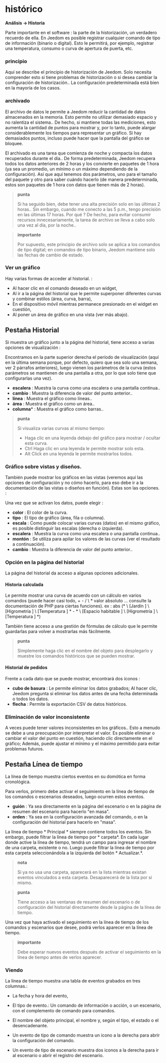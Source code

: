 # histórico
**Análisis → Historia**

Parte importante en el software : la parte de la historización, un verdadero recuerdo de ella. En Jeedom es posible registrar cualquier comando de tipo de información (binario o digital). Esto le permitirá, por ejemplo, registrar una temperatura, consumo o curva de apertura de puerta, etc.

### principio

Aquí se describe el principio de historización de Jeedom. Solo necesita comprender esto si tiene problemas de historización o si desea cambiar la configuración de historización.. La configuración predeterminada está bien en la mayoría de los casos.

### archivado

El archivo de datos le permite a Jeedom reducir la cantidad de datos almacenados en la memoria. Esto permite no utilizar demasiado espacio y no ralentiza el sistema.. De hecho, si mantiene todas las mediciones, esto aumenta la cantidad de puntos para mostrar y, por lo tanto, puede alargar considerablemente los tiempos para representar un gráfico. Si hay demasiados puntos, incluso puede hacer que la pantalla del gráfico se bloquee.

El archivado es una tarea que comienza de noche y compacta los datos recuperados durante el día.. De forma predeterminada, Jeedom recupera todos los datos anteriores de 2 horas y los convierte en paquetes de 1 hora (ya sea un promedio, un mínimo o un máximo dependiendo de la configuración). Así que aquí tenemos dos parámetros, uno para el tamaño del paquete y otro para saber cuándo hacerlo (de manera predeterminada, estos son paquetes de 1 hora con datos que tienen más de 2 horas).

> **punta**
>
> Si ha seguido bien, debe tener una alta precisión solo en las últimas 2 horas.. Sin embargo, cuando me conecto a las 5 p.m., tengo precisión en las últimas 17 horas. Por qué ? De hecho, para evitar consumir recursos innecesariamente, la tarea de archivo se lleva a cabo solo una vez al día, por la noche..

> **importante**
>
> Por supuesto, este principio de archivo solo se aplica a los comandos de tipo digital; en comandos de tipo binario, Jeedom mantiene solo las fechas de cambio de estado.

### Ver un gráfico

Hay varias formas de acceder al historial. :

- Al hacer clic en el comando deseado en un widget,
- Al ir a la página del historial que le permite superponer diferentes curvas y combinar estilos (área, curva, barra),
- En el dispositivo móvil mientras permanece presionado en el widget en cuestión,
- Al poner un área de gráfico en una vista (ver más abajo).

## Pestaña Historial

Si muestra un gráfico junto a la página del historial, tiene acceso a varias opciones de visualización :

Encontramos en la parte superior derecha el período de visualización (aquí en la última semana porque, por defecto, quiero que sea solo una semana, ver 2 párrafos anteriores), luego vienen los parámetros de la curva (estos parámetros se mantienen de una pantalla a otra, por lo que solo tiene que configurarlas una vez).

- **escalera** : Muestra la curva como una escalera o una pantalla continua..
- **cambio** : Muestra la diferencia de valor del punto anterior..
- **línea** : Muestra el gráfico como líneas..
- **área** : Muestra el gráfico como un área..
- **columna**\* : Muestra el gráfico como barras..

> **punta**
>
> Si visualiza varias curvas al mismo tiempo:
> - Haga clic en una leyenda debajo del gráfico para mostrar / ocultar esta curva.
> - Ctrl Haga clic en una leyenda le permite mostrar solo esta.
> - Alt Click en una leyenda le permite mostrarlos todos.


### Gráfico sobre vistas y diseños.

También puede mostrar los gráficos en las vistas (veremos aquí las opciones de configuración y no cómo hacerlo, para eso debe ir a la documentación de las vistas o diseños en función). Estas son las opciones. :

Una vez que se activan los datos, puede elegir :
- **color** : El color de la curva.
- **tipo** : El tipo de gráfico (área, fila o columna).
- **escala** : Como puede colocar varias curvas (datos) en el mismo gráfico, es posible distinguir las escalas (derecha o izquierda).
- **escalera** : Muestra la curva como una escalera o una pantalla continua..
- **montón** : Se utiliza para apilar los valores de las curvas (ver el resultado a continuación).
- **cambio** : Muestra la diferencia de valor del punto anterior..

### Opción en la página del historial

La página del historial da acceso a algunas opciones adicionales.

#### Historia calculada

Le permite mostrar una curva de acuerdo con un cálculo en varios comandos (puede hacer casi todo, + - / \ * valor absoluto ... consulte la documentación de PHP para ciertas funciones).
ex :
abs (* \ [Jardín \] \ [Higrometría \] \ [Temperatura \] * - * \ [Espacio habitable \] \ [Higrometría \] \ [Temperatura \] *)

También tiene acceso a una gestión de fórmulas de cálculo que le permite guardarlas para volver a mostrarlas más fácilmente.

> **punta**
>
> Simplemente haga clic en el nombre del objeto para desplegarlo y muestre los comandos históricos que se pueden mostrar.

#### Historial de pedidos

Frente a cada dato que se puede mostrar, encontrará dos íconos :

- **cubo de basura** : Le permite eliminar los datos grabados; Al hacer clic, Jeedom pregunta si eliminar los datos antes de una fecha determinada o todos los datos.
- **flecha** : Permite la exportación CSV de datos históricos.

### Eliminación de valor inconsistente

A veces puede tener valores inconsistentes en los gráficos.. Esto a menudo se debe a una preocupación por interpretar el valor. Es posible eliminar o cambiar el valor del punto en cuestión, haciendo clic directamente en el gráfico; Además, puede ajustar el mínimo y el máximo permitido para evitar problemas futuros.

## Pestaña Línea de tiempo

La línea de tiempo muestra ciertos eventos en su domótica en forma cronológica.

Para verlos, primero debe activar el seguimiento en la línea de tiempo de los comandos o escenarios deseados, luego ocurren estos eventos.

- **guión** : Ya sea directamente en la página del escenario o en la página de resumen del escenario para hacerlo &quot;en masa&quot;.
- **orden** : Ya sea en la configuración avanzada del comando, o en la configuración del historial para hacerlo en &quot;masa&quot;.

La línea de tiempo * Principal * siempre contiene todos los eventos. Sin embargo, puede filtrar la línea de tiempo por * carpeta*. En cada lugar donde active la línea de tiempo, tendrá un campo para ingresar el nombre de una carpeta, existente o no.
Luego puede filtrar la línea de tiempo por esta carpeta seleccionándola a la izquierda del botón * Actualizar.*.

> **nota**
>
> Si ya no usa una carpeta, aparecerá en la lista mientras existan eventos vinculados a esta carpeta. Desaparecerá de la lista por sí mismo.

> **punta**
>
> Tiene acceso a las ventanas de resumen del escenario o de configuración del historial directamente desde la página de la línea de tiempo.

Una vez que haya activado el seguimiento en la línea de tiempo de los comandos y escenarios que desee, podrá verlos aparecer en la línea de tiempo.

> **importante**
>
> Debe esperar nuevos eventos después de activar el seguimiento en la línea de tiempo antes de verlos aparecer.

### Viendo

La línea de tiempo muestra una tabla de eventos grabados en tres columnas.:

- La fecha y hora del evento,
- El tipo de evento.: Un comando de información o acción, o un escenario, con el complemento de comando para comandos.
- El nombre del objeto principal, el nombre y, según el tipo, el estado o el desencadenante.

- Un evento de tipo de comando muestra un icono a la derecha para abrir la configuración del comando.
- Un evento de tipo de escenario muestra dos iconos a la derecha para ir al escenario o abrir el registro del escenario.

